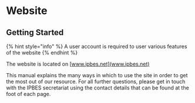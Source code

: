 # Website

## Getting Started

{% hint style="info" %}
 A user account is required to user various features of the website
{% endhint %}

The website is located on [www.ipbes.net](www.ipbes.net)

This manual explains the many ways in which to use the site in order to get the most out of our resource. For all further questions, please get in touch with the IPBES secretariat using the contact details that can be found at the foot of each page.
